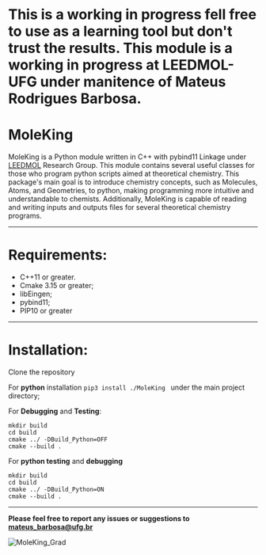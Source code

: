# This is a working in progress fell free to use as a learning tool but don't trust the results. This module is a working in progress at LEEDMOL-UFG under manitence of Mateus Rodrigues Barbosa.
# MoleKing
MoleKing is a Python module written in C++ with pybind11 Linkage under [LEEDMOL](leedmol.com) Research Group. This module contains several useful classes for those who program python scripts aimed at theoretical chemistry. This package's main goal is to introduce chemistry concepts, such as Molecules, Atoms, and Geometries, to python, making programming more intuitive and understandable to chemists. Additionally, MoleKing is capable of reading and writing inputs and outputs files for several theoretical chemistry programs.

---

# Requirements:

   <ul>
   <li> C++11 or greater.</li>
    <li>Cmake 3.15 or greater;</li>
    <li>libEingen;</li>
    <li>pybind11;</li>
    <li>PIP10 or greater</li>
    </ul>

---

# Installation:

Clone the repository 
                  	
For **python** installation 
```pip3 install ./MoleKing ``` under the main project directory;

For **Debugging** and **Testing**:

```
mkdir build
cd build
cmake ../ -DBuild_Python=OFF
cmake --build . 
```

For **python testing** and **debugging**

```
mkdir build
cd build
cmake ../ -DBuild_Python=ON
cmake --build . 
```

---

**Please feel free to report any issues or suggestions to mateus_barbosa@ufg.br**

![MoleKing_Grad](https://user-images.githubusercontent.com/71854729/213286170-38170b42-8e1b-4bfb-9b9b-80aa8308444e.png)


